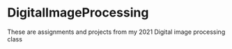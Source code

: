 # DigitalImageProcessing
 These are assignments and projects from my 2021 Digital image processing class
